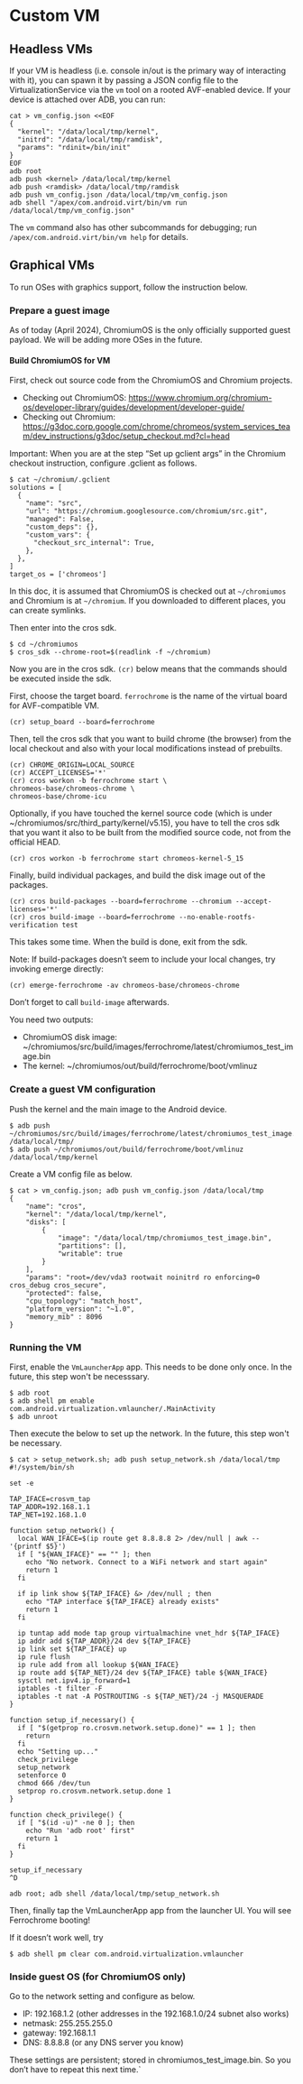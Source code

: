 # Custom VM

## Headless VMs

If your VM is headless (i.e. console in/out is the primary way of interacting
with it), you can spawn it by passing a JSON config file to the
VirtualizationService via the `vm` tool on a rooted AVF-enabled device. If your
device is attached over ADB, you can run:

```shell
cat > vm_config.json <<EOF
{
  "kernel": "/data/local/tmp/kernel",
  "initrd": "/data/local/tmp/ramdisk",
  "params": "rdinit=/bin/init"
}
EOF
adb root
adb push <kernel> /data/local/tmp/kernel
adb push <ramdisk> /data/local/tmp/ramdisk
adb push vm_config.json /data/local/tmp/vm_config.json
adb shell "/apex/com.android.virt/bin/vm run /data/local/tmp/vm_config.json"
```

The `vm` command also has other subcommands for debugging; run
`/apex/com.android.virt/bin/vm help` for details.

## Graphical VMs

To run OSes with graphics support, follow the instruction below.

### Prepare a guest image

As of today (April 2024), ChromiumOS is the only officially supported guest
payload. We will be adding more OSes in the future.

#### Build ChromiumOS for VM

First, check out source code from the ChromiumOS and Chromium projects.

* Checking out ChromiumOS: https://www.chromium.org/chromium-os/developer-library/guides/development/developer-guide/
* Checking out Chromium: https://g3doc.corp.google.com/chrome/chromeos/system_services_team/dev_instructions/g3doc/setup_checkout.md?cl=head

Important: When you are at the step “Set up gclient args” in the Chromium checkout instruction, configure .gclient as follows.

```
$ cat ~/chromium/.gclient
solutions = [
  {
    "name": "src",
    "url": "https://chromium.googlesource.com/chromium/src.git",
    "managed": False,
    "custom_deps": {},
    "custom_vars": {
      "checkout_src_internal": True,
    },
  },
]
target_os = ['chromeos']
```

In this doc, it is assumed that ChromiumOS is checked out at `~/chromiumos` and
Chromium is at `~/chromium`. If you downloaded to different places, you can
create symlinks.

Then enter into the cros sdk.

```
$ cd ~/chromiumos
$ cros_sdk --chrome-root=$(readlink -f ~/chromium)
```

Now you are in the cros sdk. `(cr)` below means that the commands should be
executed inside the sdk.

First, choose the target board. `ferrochrome` is the name of the virtual board
for AVF-compatible VM.

```
(cr) setup_board --board=ferrochrome
```

Then, tell the cros sdk that you want to build chrome (the browser) from the
local checkout and also with your local modifications instead of prebuilts.

```
(cr) CHROME_ORIGIN=LOCAL_SOURCE
(cr) ACCEPT_LICENSES='*'
(cr) cros workon -b ferrochrome start \
chromeos-base/chromeos-chrome \
chromeos-base/chrome-icu
```

Optionally, if you have touched the kernel source code (which is under
~/chromiumos/src/third_party/kernel/v5.15), you have to tell the cros sdk that
you want it also to be built from the modified source code, not from the
official HEAD.

```
(cr) cros workon -b ferrochrome start chromeos-kernel-5_15
```

Finally, build individual packages, and build the disk image out of the packages.

```
(cr) cros build-packages --board=ferrochrome --chromium --accept-licenses='*'
(cr) cros build-image --board=ferrochrome --no-enable-rootfs-verification test
```

This takes some time. When the build is done, exit from the sdk.

Note: If build-packages doesn’t seem to include your local changes, try
invoking emerge directly:

```
(cr) emerge-ferrochrome -av chromeos-base/chromeos-chrome
```

Don’t forget to call `build-image` afterwards.

You need two outputs:

* ChromiumOS disk image: ~/chromiumos/src/build/images/ferrochrome/latest/chromiumos_test_image.bin
* The kernel: ~/chromiumos/out/build/ferrochrome/boot/vmlinuz

### Create a guest VM configuration

Push the kernel and the main image to the Android device.

```
$ adb push  ~/chromiumos/src/build/images/ferrochrome/latest/chromiumos_test_image.bin /data/local/tmp/
$ adb push ~/chromiumos/out/build/ferrochrome/boot/vmlinuz /data/local/tmp/kernel
```

Create a VM config file as below.

```
$ cat > vm_config.json; adb push vm_config.json /data/local/tmp
{
    "name": "cros",
    "kernel": "/data/local/tmp/kernel",
    "disks": [
        {
            "image": "/data/local/tmp/chromiumos_test_image.bin",
            "partitions": [],
            "writable": true
        }
    ],
    "params": "root=/dev/vda3 rootwait noinitrd ro enforcing=0 cros_debug cros_secure",
    "protected": false,
    "cpu_topology": "match_host",
    "platform_version": "~1.0",
    "memory_mib" : 8096
}
```

### Running the VM

First, enable the `VmLauncherApp` app. This needs to be done only once. In the
future, this step won't be necesssary.

```
$ adb root
$ adb shell pm enable com.android.virtualization.vmlauncher/.MainActivity
$ adb unroot
```

Then execute the below to set up the network. In the future, this step won't be necessary.

```
$ cat > setup_network.sh; adb push setup_network.sh /data/local/tmp
#!/system/bin/sh

set -e

TAP_IFACE=crosvm_tap
TAP_ADDR=192.168.1.1
TAP_NET=192.168.1.0

function setup_network() {
  local WAN_IFACE=$(ip route get 8.8.8.8 2> /dev/null | awk -- '{printf $5}')
  if [ "${WAN_IFACE}" == "" ]; then
    echo "No network. Connect to a WiFi network and start again"
    return 1
  fi

  if ip link show ${TAP_IFACE} &> /dev/null ; then
    echo "TAP interface ${TAP_IFACE} already exists"
    return 1
  fi

  ip tuntap add mode tap group virtualmachine vnet_hdr ${TAP_IFACE}
  ip addr add ${TAP_ADDR}/24 dev ${TAP_IFACE}
  ip link set ${TAP_IFACE} up
  ip rule flush
  ip rule add from all lookup ${WAN_IFACE}
  ip route add ${TAP_NET}/24 dev ${TAP_IFACE} table ${WAN_IFACE}
  sysctl net.ipv4.ip_forward=1
  iptables -t filter -F
  iptables -t nat -A POSTROUTING -s ${TAP_NET}/24 -j MASQUERADE
}

function setup_if_necessary() {
  if [ "$(getprop ro.crosvm.network.setup.done)" == 1 ]; then
    return
  fi
  echo "Setting up..."
  check_privilege
  setup_network
  setenforce 0
  chmod 666 /dev/tun
  setprop ro.crosvm.network.setup.done 1
}

function check_privilege() {
  if [ "$(id -u)" -ne 0 ]; then
    echo "Run 'adb root' first"
    return 1
  fi
}

setup_if_necessary
^D

adb root; adb shell /data/local/tmp/setup_network.sh
```

Then, finally tap the VmLauncherApp app from the launcher UI. You will see
Ferrochrome booting!

If it doesn’t work well, try

```
$ adb shell pm clear com.android.virtualization.vmlauncher
```

### Inside guest OS (for ChromiumOS only)

Go to the network setting and configure as below.

* IP: 192.168.1.2 (other addresses in the 192.168.1.0/24 subnet also works)
* netmask: 255.255.255.0
* gateway: 192.168.1.1
* DNS: 8.8.8.8 (or any DNS server you know)

These settings are persistent; stored in chromiumos_test_image.bin. So you
don’t have to repeat this next time.`
